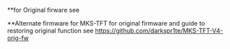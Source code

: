 **for Original firware see 

**Alternate firmware for MKS-TFT
for original firmware and guide to restoring original function see https://github.com/darkspr1te/MKS-TFT-V4-orig-fw


